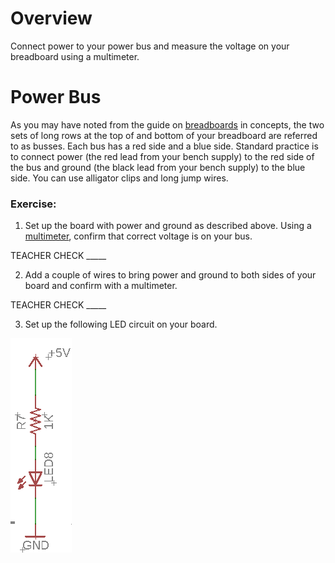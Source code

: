 # Overview

Connect power to your power bus and measure the voltage on your breadboard using a multimeter.

# Power Bus

As you may have noted from the guide on [breadboards](https://www.google.com/url?q=https://docs.google.com/document/d/1BmZbXzxnD2j17QToSZ9jeZmnP7burwfksfQq2v4zu-Y/edit%23heading%3Dh.utuueb8q3cey&sa=D&ust=1587613173846000) in concepts, the two sets of long rows at the top of and bottom of your breadboard are referred to as busses. Each bus has a red side and a blue side. Standard practice is to connect power (the red lead from your bench supply) to the red side of the bus and ground (the black lead from your bench supply) to the blue side. You can use alligator clips and long jump wires.

### Exercise:

1.  Set up the board with power and ground as described above. Using a [multimeter](https://www.google.com/url?q=https://docs.google.com/document/d/1BmZbXzxnD2j17QToSZ9jeZmnP7burwfksfQq2v4zu-Y/edit%23heading%3Dh.sf66jio1dnm6&sa=D&ust=1587613173847000), confirm that correct voltage is on your bus.

TEACHER CHECK \_\_\_\_\_

2.  Add a couple of wires to bring power and ground to both sides of your board and confirm with a multimeter.

TEACHER CHECK \_\_\_\_\_

3.  Set up the following LED circuit on your board.

![](images/image96.png)
